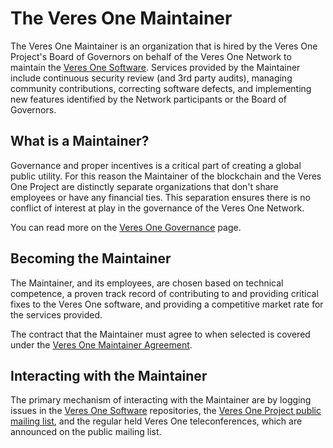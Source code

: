# The Veres One Maintainer

The Veres One Maintainer is an organization that is hired by the
Veres One Project's Board of Governors on behalf of the Veres One Network to
maintain the
[Veres One Software](https://github.com/veres-one/). Services provided by
the Maintainer include continuous security review (and 3rd party audits),
managing community contributions, correcting software defects, and
implementing new features identified by the Network participants or
the Board of Governors.

## What is a Maintainer?

Governance and proper incentives is a critical part of creating a
global public utility. For this reason the Maintainer
of the blockchain and the Veres One Project are
distinctly separate organizations that don't share employees or have any
financial ties. This separation ensures there is no conflict of interest
at play in the governance of the Veres One Network.

You can read more on the [Veres One Governance](governance.md) page.

## Becoming the Maintainer

The Maintainer, and its employees, are chosen based on technical competence,
a proven track record of contributing to and providing critical fixes to
the Veres One software, and providing a competitive market rate for the
services provided.

The contract that the Maintainer must agree to when selected is covered
under the [Veres One Maintainer Agreement](../agreements/maintainer.md).

## Interacting with the Maintainer

The primary mechanism of interacting with the Maintainer are by logging
issues in the [Veres One Software](https://github.com/veres-one/) repositories,
the [Veres One Project public mailing list](https://github.com/veres-one/), and
the regular held Veres One teleconferences, which are announced on the public
mailing list.
